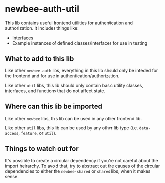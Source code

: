 # newbee-auth-util

This lib contains useful frontend utilities for authentication and authorization. It includes things like:

- Interfaces
- Example instances of defined classes/interfaces for use in testing

## What to add to this lib

Like other `newbee-auth` libs, everything in this lib should only be inteded for the frontend and for use in authentication/authorization.

Like other `util` libs, this lib should only contain basic utility classes, interfaces, and functions that do not affect state.

## Where can this lib be imported

Like other `newbee` libs, this lib can be used in any other frontend lib.

Like other `util` libs, this lib can be used by any other lib type (i.e. `data-access`, `feature`, or `util`).

## Things to watch out for

It's possible to create a circular dependency if you're not careful about the import heirarchy. To avoid that, try to abstract out the causes of the circular dependencies to either the `newbee-shared` or `shared` libs, when it makes sense.
